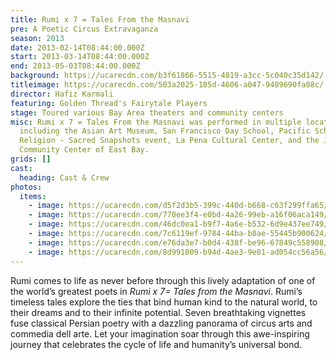 ```yaml
---
title: Rumi x 7 = Tales From the Masnavi
pre: A Poetic Circus Extravaganza
season: 2013
date: 2013-02-14T08:44:00.000Z
start: 2013-03-14T08:44:00.000Z
end: 2013-05-03T08:44:00.000Z
background: https://ucarecdn.com/b3f61866-5515-4819-a3cc-5c040c35d142/
titleimage: https://ucarecdn.com/503a2025-185d-4606-a047-9489690fa08c/
director: Hafiz Karmali
featuring: Golden Thread's Fairytale Players
stage: Toured various Bay Area theaters and community centers
misc: Rumi x 7 = Tales From the Masnavi was performed in multiple locations,
  including the Asian Art Museum, San Francisco Day School, Pacific School of
  Religion - Sacred Snapshots event, La Pena Cultural Center, and the Jewish
  Community Center of East Bay.
grids: []
cast:
  heading: Cast & Crew
photos:
  items:
    - image: https://ucarecdn.com/d5f2d3b5-399c-440d-b668-c63f299ffa65/
    - image: https://ucarecdn.com/770ee3f4-e0bd-4a26-99eb-a16f06aca149/
    - image: https://ucarecdn.com/46dc0ea1-b9f7-4a6e-b532-6d9e437ee749/
    - image: https://ucarecdn.com/7c6119ef-9784-44ba-b8ae-55445b900624/
    - image: https://ucarecdn.com/e76da3e7-b0d4-438f-be96-67849c558908/
    - image: https://ucarecdn.com/8d991009-b94d-4ae3-9e01-ad054cc56a56/
---
```

Rumi comes to life as never before through this lively adaptation of one of the world’s greatest poets in *Rumi x 7= Tales from the Masnavi*. Rumi’s timeless tales explore the ties that bind human kind to the natural world, to their dreams and to their infinite potential. Seven breathtaking vignettes fuse classical Persian poetry with a dazzling panorama of circus arts and commedia dell arte. Let your imagination soar through this awe-inspiring journey that celebrates the cycle of life and humanity’s universal bond.